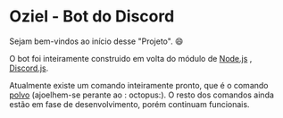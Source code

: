 # Oziel - Bot do Discord

Sejam bem-vindos ao início desse "Projeto". :smile:

O bot foi inteiramente construido em volta do módulo de [Node.js](https://nodejs.org/en/)
, [Discord.js](https://discord.js.org/#/docs/main/stable/general/welcome).

Atualmente existe um comando inteiramente pronto, que é o comando [polvo](commands/polvo.js) (ajoelhem-se perante ao :
octopus:). O resto dos comandos ainda estão em fase de desenvolvimento, porém continuam funcionais.
